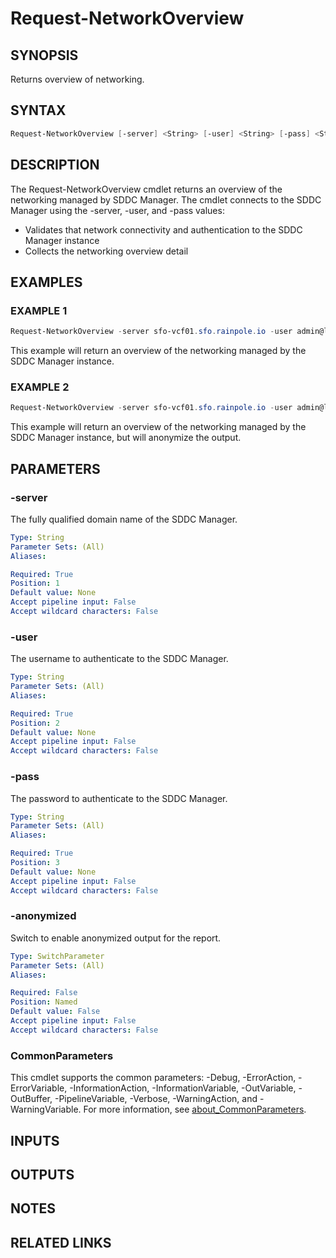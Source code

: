 # Request-NetworkOverview

## SYNOPSIS

Returns overview of networking.

## SYNTAX

```powershell
Request-NetworkOverview [-server] <String> [-user] <String> [-pass] <String> [-anonymized] [<CommonParameters>]
```

## DESCRIPTION

The Request-NetworkOverview cmdlet returns an overview of the networking managed by SDDC Manager.
The cmdlet connects to the SDDC Manager using the -server, -user, and -pass values:

- Validates that network connectivity and authentication to the SDDC Manager instance
- Collects the networking overview detail

## EXAMPLES

### EXAMPLE 1

```powershell
Request-NetworkOverview -server sfo-vcf01.sfo.rainpole.io -user admin@local -pass VMw@re1!VMw@re1!
```

This example will return an overview of the networking managed by the SDDC Manager instance.

### EXAMPLE 2

```powershell
Request-NetworkOverview -server sfo-vcf01.sfo.rainpole.io -user admin@local -pass VMw@re1!VMw@re1! -anonymized
```

This example will return an overview of the networking managed by the SDDC Manager instance, but will anonymize the output.

## PARAMETERS

### -server

The fully qualified domain name of the SDDC Manager.

```yaml
Type: String
Parameter Sets: (All)
Aliases:

Required: True
Position: 1
Default value: None
Accept pipeline input: False
Accept wildcard characters: False
```

### -user

The username to authenticate to the SDDC Manager.

```yaml
Type: String
Parameter Sets: (All)
Aliases:

Required: True
Position: 2
Default value: None
Accept pipeline input: False
Accept wildcard characters: False
```

### -pass

The password to authenticate to the SDDC Manager.

```yaml
Type: String
Parameter Sets: (All)
Aliases:

Required: True
Position: 3
Default value: None
Accept pipeline input: False
Accept wildcard characters: False
```

### -anonymized

Switch to enable anonymized output for the report.

```yaml
Type: SwitchParameter
Parameter Sets: (All)
Aliases:

Required: False
Position: Named
Default value: False
Accept pipeline input: False
Accept wildcard characters: False
```

### CommonParameters

This cmdlet supports the common parameters: -Debug, -ErrorAction, -ErrorVariable, -InformationAction, -InformationVariable, -OutVariable, -OutBuffer, -PipelineVariable, -Verbose, -WarningAction, and -WarningVariable. For more information, see [about_CommonParameters](http://go.microsoft.com/fwlink/?LinkID=113216).

## INPUTS

## OUTPUTS

## NOTES

## RELATED LINKS
